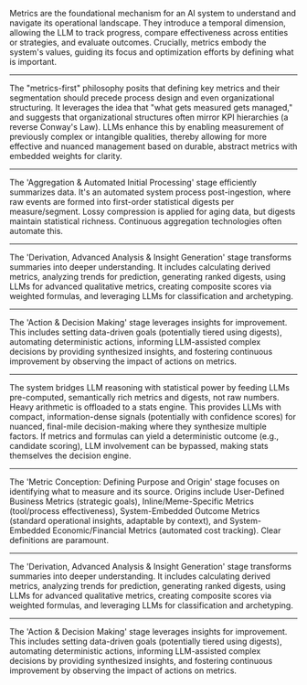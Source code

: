 Metrics are the foundational mechanism for an AI system to understand and
navigate its operational landscape. They introduce a temporal dimension,
allowing the LLM to track progress, compare effectiveness across entities or
strategies, and evaluate outcomes. Crucially, metrics embody the system's
values, guiding its focus and optimization efforts by defining what is important.


---

The "metrics-first" philosophy posits that defining key metrics and their
segmentation should precede process design and even organizational structuring.
It leverages the idea that "what gets measured gets managed," and suggests that
organizational structures often mirror KPI hierarchies (a reverse Conway's Law).
LLMs enhance this by enabling measurement of previously complex or intangible
qualities, thereby allowing for more effective and nuanced management based on
durable, abstract metrics with embedded weights for clarity.


---

The 'Aggregation & Automated Initial Processing' stage efficiently summarizes
data. It's an automated system process post-ingestion, where raw events
are formed into first-order statistical digests per measure/segment.
Lossy compression is applied for aging data, but digests maintain
statistical richness. Continuous aggregation technologies often automate this.


---

The 'Derivation, Advanced Analysis & Insight Generation' stage transforms
summaries into deeper understanding. It includes calculating derived metrics,
analyzing trends for prediction, generating ranked digests, using LLMs for
advanced qualitative metrics, creating composite scores via weighted
formulas, and leveraging LLMs for classification and archetyping.


---

The 'Action & Decision Making' stage leverages insights for improvement. This
includes setting data-driven goals (potentially tiered using digests),
automating deterministic actions, informing LLM-assisted complex decisions
by providing synthesized insights, and fostering continuous improvement by
observing the impact of actions on metrics.


---

The system bridges LLM reasoning with statistical power by feeding LLMs
pre-computed, semantically rich metrics and digests, not raw numbers. Heavy
arithmetic is offloaded to a stats engine. This provides LLMs with compact,
information-dense signals (potentially with confidence scores) for nuanced,
final-mile decision-making where they synthesize multiple factors. If metrics
and formulas can yield a deterministic outcome (e.g., candidate scoring),
LLM involvement can be bypassed, making stats themselves the decision engine.


---

The 'Metric Conception: Defining Purpose and Origin' stage focuses on
identifying what to measure and its source. Origins include User-Defined
Business Metrics (strategic goals), Inline/Meme-Specific Metrics
(tool/process effectiveness), System-Embedded Outcome Metrics (standard
operational insights, adaptable by context), and System-Embedded
Economic/Financial Metrics (automated cost tracking). Clear definitions
are paramount.


---

The 'Derivation, Advanced Analysis & Insight Generation' stage transforms
summaries into deeper understanding. It includes calculating derived metrics,
analyzing trends for prediction, generating ranked digests, using LLMs for
advanced qualitative metrics, creating composite scores via weighted
formulas, and leveraging LLMs for classification and archetyping.


---

The 'Action & Decision Making' stage leverages insights for improvement. This
includes setting data-driven goals (potentially tiered using digests),
automating deterministic actions, informing LLM-assisted complex decisions
by providing synthesized insights, and fostering continuous improvement by
observing the impact of actions on metrics.
